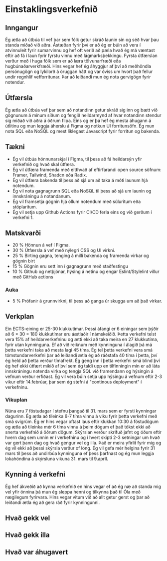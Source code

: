 # Einstaklingsverkefnið

## Inngangur
Ég ætla að útbúa til vef þar sem fólk getur skráð launin sín og séð hvar þau standa miðað við aðra. Ástæðan fyrir því er að ég er búin að vera í atvinnuleit fyrir sumarvinnu og hef oft verið að pæla hvað ég má væntast eftir að fá í laun fyrir fyrstu vinnu með lágmarksþekkingu. Fyrsta útfærslan verður með í huga fólk sem er að læra tölvunarfræði eða hugbúnaðarverkfræði. Hins vegar hef ég áhyggjur af því að meðhöndla persónugögn og lykilorð á öruggan hátt og var óviss um hvort það fellur undir regnhlíf vefforritunar. Þar að leiðandi mun ég nota gervigögn fyrir notendur. 

## Útfærsla
Ég ætla að útbúa vef þar sem að notandinn getur skráð sig inn og bætt við gögnunum á mínum síðum og fengið heildarmynd af hvar notandinn stendur sig miðað við aðra á öðrum flipa. Eins og er þá hef ég mesta áhugann á útlitinu og mun leggja áherslu á Figma og notkun UI forritunsöfn. Ég mun nota SQL eða NoSQL og mest líklegast Javascript fyrir forritun og bakenda. 
## Tækni
- Ég vil útbúa hönnunarskjal í Figma, til þess að fá heildarsýn yfir verkefnið og hvað skal útfæra.
- Ég vil útfæra framenda með eitthvað af eftirfarandi open source söfnum: Framer, Tailwind, Shadcn eða Radix.
- Ég vil útfæra bakenda til þess að sjá um að taka á móti launum hjá notendum.
- Ég vil nota gagnagrunn SQL eða NoSQL til þess að sjá um launin og innskráningu á notandanum.
- Ég vil framsetja gögnin hjá öllum notendum með súluritum eða stöplaritum.
- Ég vil setja upp Github Actions fyrir CI/CD ferla eins og við gerðum í verkefni 1.
## Matskvarði
- 20 % Hönnun á vef í Figma.
- 30 % Útfærsla á vef með nýlegri CSS og UI virkni.
- 25 % Birting gagna, tenging á milli bakenda og framenda virkar og gögnin birt
- 15 % Gögnin eru sett inn í gagnagrunn með staðfestingu
- 10 % Github og netþjónar, hýsing á netinu og engar Eslint/Stylelint villur með GitHub actions
### Auka
- 5 % Prófanir á grunnvirkni, til þess að ganga úr skugga um að það virkar. 

## Verkplan
Ein ECTS-eining er 25-30 klukkutímar. Þessi áfangi er 6 einingar sem þýðir að 6 $\times$ 30 = 180 klukkutímar eru áætlaðir í námskeiðið. Þetta verkefni telst vera 15\% af heildarverkefninu og ætti ekki að taka meira en 27 klukkutíma, fyrir utan kynninguna. Ef að við reiknum með kynninguna í álagið þá má þetta verkefni taka að mesta lagi 45 tíma. Ég tel þetta verkefni vera smá tómstundarverkefni þar að leiðandi ætla ég að ráðstafa 40 tíma í þetta, því ég held að þetta verður tímafrekt. Ég geng inn í þetta verkefni smá blind því ég hef ekki útfært mikið af því sem ég taldi upp en tilfinningin mín er að láta innskráningu notenda virka og tengja SQL við framendann og hýsingin á vefnum verður erfiðast. Ég vil vera búin setja upp hýsingu á vefnum eftir 2-3 vikur eftir 14.febrúar, þar sem ég stefni á "continous deployment" í verkefninu. 
### Vikuplan
Núna eru 7 föstudagar í stefnu þangað til 31. mars sem er fyrsti kynningar dagurinn. Ég ætla að tileinka 6-7 tíma vinnu á viku fyrir þetta verkefni með smá svigrúm. Ég er hins vegar oftast laus eftir klukkan 10:30 á föstudögum og ætla að tileinka mér 6 tíma vinnu á þeim dögum ef það tókst ekki að snerta verkefnið á öðrum dögum. Skýrslan verður skrifuð jafnt og óðum eftir hvern dag sem unnin er í verkefninu og í hvert skipti 2-3 setningar um hvað var gert þann dag og hvað gengur vel og illa. Það er meira yfirlit fyrir mig og ég vil ekki að þessi skýrsla verður of löng. Ég vil gefa mér helgina fyrir 31 mars til þess að undirbúa kynninguna ef þess þarfnast og ég mun leggja lokahöndina á skýrsluna vikuna 31. mars til 9.apríl. 

## Kynning á verkefni
Ég hef ákveðið að kynna verkefnið en hins vegar ef að ég næ að standa mig vel yfir önnina þá mun ég sleppa henni og tilkynna það til Óla með nægilegum fyrirvara. Hins vegar vitum við að allt getur gerst og þar að leiðandi ætla ég að gera ráð fyrir kynningunni.

## Hvað gekk vel
## Hvað gekk illa
## Hvað var áhugavert